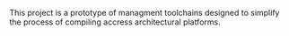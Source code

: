 This project is a prototype of managment toolchains designed to simplify the process of compiling accress architectural platforms.